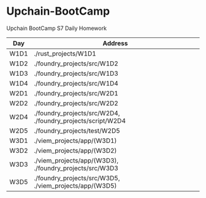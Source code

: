 # Upchain-BootCamp

Upchain BootCamp S7 Daily Homework

| Day  | Address                                                     |
| ---- | ----------------------------------------------------------- |
| W1D1 | ./rust_projects/W1D1                                        |
| W1D2 | ./foundry_projects/src/W1D2                                 |
| W1D3 | ./foundry_projects/src/W1D3                                 |
| W1D4 | ./foundry_projects/src/W1D4                                 |
| W2D1 | ./foundry_projects/src/W2D1                                 |
| W2D2 | ./foundry_projects/src/W2D2                                 |
| W2D4 | ./foundry_projects/src/W2D4, ./foundry_projects/script/W2D4 |
| W2D5 | ./foundry_projects/test/W2D5                                |
| W3D1 | ./viem_projects/app/(W3D1)                                  |
| W3D2 | ./viem_projects/app/(W3D2)                                  |
| W3D3 | ./viem_projects/app/(W3D3), ./foundry_projects/src/W3D3     |
| W3D5 | ./foundry_projects/src/W3D5, ./viem_projects/app/(W3D5)     |
